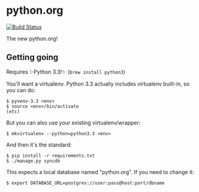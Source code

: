 python.org
==========

[![Build Status](https://magnum.travis-ci.com/proevo/pythondotorg.png?token=rzZWMj7qjjfKoW211CMz)](http://magnum.travis-ci.com/proevo/pythondotorg)

The new python.org!

Getting going
-------------

Requires :sparkles:Python 3.3!:sparkles: (`brew install python3`)

You'll want a virtualenv. Python 3.3 actually includes virtualenv built-in,
so you can do:

    $ pyvenv-3.3 <env>
    $ source <env>/bin/activate
    (etc)

But you can also use your existing virtualenv/wrapper:

    $ mkvirtualenv --python=python3.3 <env>

And then it's the standard:

    $ pip install -r requirements.txt
    $ ./manage.py syncdb

This expects a local database named "python.org". If you need to change it:

    $ export DATABASE_URL=postgres://user:pass@host:port/dbname


